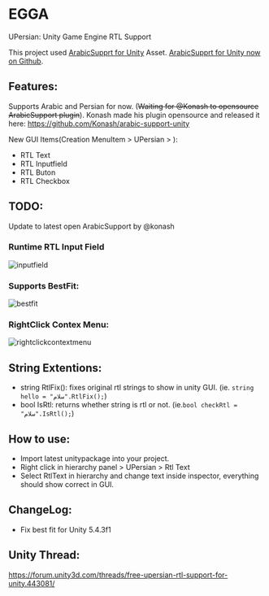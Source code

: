 # EGGA

UPersian:
Unity Game Engine RTL Support

This project used [ArabicSupprt for Unity](https://www.assetstore.unity3d.com/en/#!/content/2674) Asset.
[ArabicSupprt for Unity now on Github](https://github.com/Konash/arabic-support-unity).

## Features:

Supports Arabic and Persian for now. (~~Waiting for @Konash to opensource ArabicSupport plugin~~).
Konash made his plugin opensource and released it here: https://github.com/Konash/arabic-support-unity

New GUI Items(Creation MenuItem > UPersian > ): 
- RTL Text
- RTL Inputfield
- RTL Buton 
- RTL Checkbox

## TODO:
Update to latest open ArabicSupport by @konash

### Runtime RTL Input Field

![inputfield](https://cloud.githubusercontent.com/assets/19928031/16045524/05988ed8-325e-11e6-8be9-f919321def01.gif)

### Supports BestFit:

![bestfit](https://cloud.githubusercontent.com/assets/19928031/16045806/5e3c93e4-325f-11e6-9bab-9242df7c225b.gif)


### RightClick Contex Menu:

![rightclickcontextmenu](https://cloud.githubusercontent.com/assets/19928031/16046308/371c261a-3261-11e6-83ee-2864cbffb57b.gif)


## String Extentions:
- string RtlFix(): fixes original rtl strings to show in unity GUI. (ie. ```string hello = "سلام".RtlFix();```)
- bool IsRtl: returns whether string is rtl or not. (ie.```bool checkRtl = "سلام".IsRtl();```)

## How to use:
- Import latest unitypackage into your project.
- Right click in hierarchy panel > UPersian > Rtl Text
- Select RtlText in hierarchy and change text inside inspector, everything should show correct in GUI.

## ChangeLog:
- Fix best fit for Unity 5.4.3f1

## Unity Thread:
https://forum.unity3d.com/threads/free-upersian-rtl-support-for-unity.443081/
